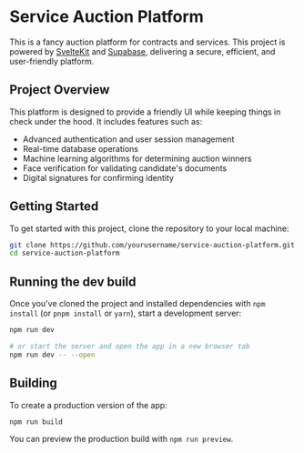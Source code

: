 # Service Auction Platform

This is a fancy auction platform for contracts and services. This project is powered by [SvelteKit](https://kit.svelte.dev/) and [Supabase](https://supabase.io/), delivering a secure, efficient, and user-friendly platform.

## Project Overview

This platform is designed to provide a friendly UI while keeping things in check under the hood. It includes features such as:

- Advanced authentication and user session management
- Real-time database operations
- Machine learning algorithms for determining auction winners
- Face verification for validating candidate's documents
- Digital signatures for confirming identity

## Getting Started

To get started with this project, clone the repository to your local machine:

```bash
git clone https://github.com/yourusername/service-auction-platform.git
cd service-auction-platform
```

## Running the dev build

Once you've cloned the project and installed dependencies with `npm install` (or `pnpm install` or `yarn`), start a development server:

```bash
npm run dev

# or start the server and open the app in a new browser tab
npm run dev -- --open
```

## Building

To create a production version of the app:

```bash
npm run build
```

You can preview the production build with `npm run preview`.

